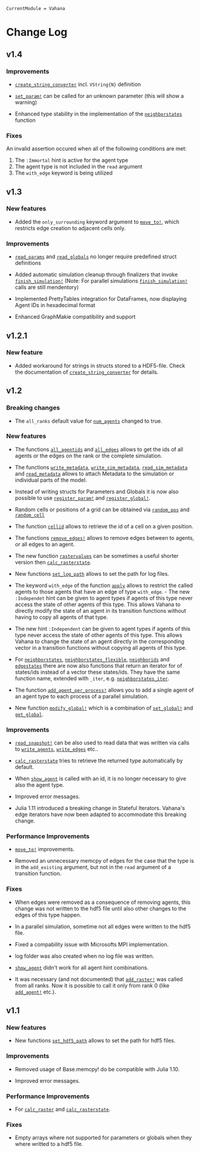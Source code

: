 ```@meta
CurrentModule = Vahana
```

# Change Log

## v1.4

### Improvements

- [`create_string_converter`](@ref) incl. `VString{N}` definition

- [`set_param!`](@ref) can be called for an unknown parameter (this
  will show a warning)
  
- Enhanced type stability in the implementation of the
  [`neighborstates`](@ref) function

### Fixes

An invalid assertion occured when all of the following conditions are met:
1. The `:Immortal` hint is active for the agent type
2. The agent type is not included in the `read` argument
3. The `with_edge` keyword is being utilized

## v1.3

### New features

- Added the `only_surrounding` keyword argument to [`move_to!`](@ref),
  which restricts edge creation to adjacent cells only.

### Improvements

- [`read_params`](@ref) and [`read_globals`](@ref) no longer require
  predefined struct definitions

- Added automatic simulation cleanup through finalizers that invoke
  [`finish_simulation!`](@ref) (Note: For parallel simulations 
  [`finish_simulation!`](@ref) calls are still mendentory)

- Implemented PrettyTables integration for DataFrames, now displaying
  Agent IDs in hexadecimal format

- Enhanced GraphMakie compatibility and support
  
## v1.2.1

### New feature

- Added workaround for strings in structs stored to a HDF5-file. Check
  the documentation of [`create_string_converter`](@ref) for details.

## v1.2

### Breaking changes

- The `all_ranks` default value for [`num_agents`](@ref) changed to true.

### New features

- The functions [`all_agentids`](@ref) and [`all_edges`](@ref) allows
  to get the ids of all agents or the edges on the rank or the
  complete simulation.

- The functions [`write_metadata`](@ref),
  [`write_sim_metadata`](@ref), [`read_sim_metadata`](@ref) and
  [`read_metadata`](@ref) allows to attach Metadata to the simulation
  or individual parts of the model.

- Instead of writing structs for Parameters and Globals it is now also possible
  to use [`register_param!`](@ref) and [`register_global!`](@ref).

- Random cells or positions of a grid can be obtained via
  [`random_pos`](@ref) and [`random_cell`](@ref)

- The function [`cellid`](@ref) allows to retrieve the id of a cell on
  a given position.

- The functions [`remove_edges!`](@ref) allows to remove edges between
  to agents, or all edges to an agent.

- The new function [`rastervalues`](@ref) can be sometimes a useful shorter
  version then [`calc_rasterstate`](@ref).

- New functions [`set_log_path`](@ref) allows to set the path for
  log files.

- The keyword `with_edge` of the function [`apply`](@ref) allows to
  restrict the called agents to those agents that have an edge of type
  `with_edge`. - The new `:Independet` hint can be given to agent
  types if agents of this type never access the state of other agents
  of this type. This allows Vahana to directly modify the state of an
  agent in its transition functions without having to copy all agents
  of that type.
  
- The new hint `:Independent` can be given to agent types if agents of
  this type never access the state of other agents of this type. This
  allows Vahana to change the state of an agent directly in the
  corresponding vector in a transition functions without copying all
  agents of this type.
  
- For [`neighborstates`](@ref), [`neighborstates_flexible`](@ref),
  [`neighborids`](@ref) and [`edgestates`](@ref) there are now
  also functions that return an iterator for of states/ids instead
  of a vector these states/ids. They have the same function name,
  extended with `_iter`, e.g. [`neighborstates_iter`](@ref).
  
- The function [`add_agent_per_process!`](@ref) allows you to add a single
  agent of an agent type to each process of a parallel simulation.
  
- New function [`modify_global!`](@ref) which is a combination of
  [`set_global!`](@ref) and [`get_global`](@ref).
  
### Improvements

- [`read_snapshot!`](@ref) can be also used to read data that was
  written via calls to [`write_agents`](@ref), [`write_edges`](@ref)
  etc..

- [`calc_rasterstate`](@ref) tries to retrieve the returned type
  automatically by default.

- When [`show_agent`](@ref) is called with an id, it is no longer
  necessary to give also the agent type.
  
- Improved error messages.

- Julia 1.11 introduced a breaking change in Stateful
  Iterators. Vahana's edge iterators have now been adapted to
  accommodate this breaking change.

### Performance Improvements

- [`move_to!`](@ref) improvements.

- Removed an unnecessary memcpy of edges for the case that the type is
  in the `add_existing` argument, but not in the `read` argument of a
  transition function.

### Fixes

- When edges were removed as a consequence of removing agents, this
  change was not written to the hdf5 file until also other changes to
  the edges of this type happen.

- In a parallel simulation, sometime not all edges were written to the
  hdf5 file.

- Fixed a compability issue with Microsofts MPI implementation.

- log folder was also created when no log file was written.

- [`show_agent`](@ref) didn't work for all agent hint combinations.

- It was necessary (and not documented) that [`add_raster!`](@ref) was
  called from all ranks. Now it is possible to call it only from rank
  0 (like [`add_agent!`](@ref) etc.).

## v1.1

### New features

- New functions [`set_hdf5_path`](@ref) allows to set the path for
  hdf5 files.

### Improvements

- Removed usage of Base.memcpy! do be compatible with Julia 1.10.

- Improved error messages.

### Performance Improvements

- For [`calc_raster`](@ref) and [`calc_rasterstate`](@ref).

### Fixes

- Empty arrays where not supported for parameters or globals when
  they where writted to a hdf5 file.


